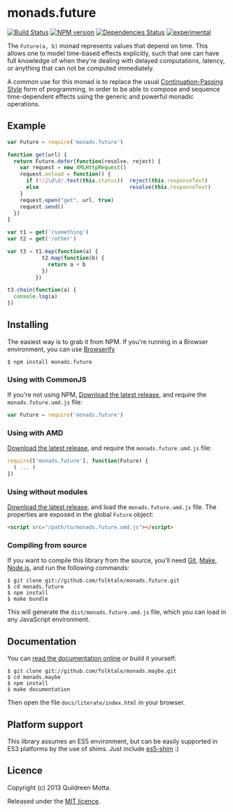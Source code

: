 monads.future
=============

[![Build Status](https://secure.travis-ci.org/folktale/monads.future.png?branch=master)](https://travis-ci.org/folktale/monads.future)
[![NPM version](https://badge.fury.io/js/monads.future.png)](http://badge.fury.io/js/monads.future)
[![Dependencies Status](https://david-dm.org/folktale/monads.future.png)](https://david-dm.org/folktale/monads.future)
[![experimental](http://hughsk.github.io/stability-badges/dist/experimental.svg)](http://github.com/hughsk/stability-badges)


The `Future(a, b)` monad represents values that depend on time. This allows one
to model time-based effects explicitly, such that one can have full knowledge
of when they're dealing with delayed computations, latency, or anything that
can not be computed immediately.

A common use for this monad is to replace the usual
[Continuation-Passing Style][CPS] form of programming, in order to be able to
compose and sequence time-dependent effects using the generic and powerful
monadic operations.


## Example

```js
var Future = require('monads.future')

function get(url) {
  return Future.defer(function(resolve, reject) {
    var request = new XMLHttpRequest()
    request.onload = function() {
      if (!/2\d\d/.test(this.status))  reject(this.responseText)
      else                             resolve(this.responseText)
    }
    request.open("get", url, true)
    request.send()
  })
}

var t1 = get('/something')
var t2 = get('/other')

var t3 = t1.map(function(a) {
           t2.map(function(b) {
             return a + b
           })
         })

t3.chain(function(a) {
  console.log(a)
})
```


## Installing

The easiest way is to grab it from NPM. If you're running in a Browser
environment, you can use [Browserify][]

    $ npm install monads.future


### Using with CommonJS

If you're not using NPM, [Download the latest release][release], and require
the `monads.future.umd.js` file:

```js
var Future = require('monads.future')
```


### Using with AMD

[Download the latest release][release], and require the `monads.future.umd.js`
file:

```js
require(['monads.future'], function(Future) {
  ( ... )
})
```


### Using without modules

[Download the latest release][release], and load the `monads.future.umd.js`
file. The properties are exposed in the global `Future` object:

```html
<script src="/path/to/monads.future.umd.js"></script>
```


### Compiling from source

If you want to compile this library from the source, you'll need [Git][],
[Make][], [Node.js][], and run the following commands:

    $ git clone git://github.com/folktale/monads.future.git
    $ cd monads.future
    $ npm install
    $ make bundle
    
This will generate the `dist/monads.future.umd.js` file, which you can load in
any JavaScript environment.

    
## Documentation

You can [read the documentation online][docs] or build it yourself:

    $ git clone git://github.com/folktale/monads.maybe.git
    $ cd monads.maybe
    $ npm install
    $ make documentation

Then open the file `docs/literate/index.html` in your browser.


## Platform support

This library assumes an ES5 environment, but can be easily supported in ES3
platforms by the use of shims. Just include [es5-shim][] :)


## Licence

Copyright (c) 2013 Quildreen Motta.

Released under the [MIT licence](https://github.com/folktale/monads.future/blob/master/LICENCE).

<!-- links -->
[Fantasy Land]: https://github.com/fantasyland/fantasy-land
[Browserify]: http://browserify.org/
[release]: https://github.com/folktale/monads.future/releases/download/v0.0.0/monads.future-0.0.0.tar.gz
[Git]: http://git-scm.com/
[Make]: http://www.gnu.org/software/make/
[Node.js]: http://nodejs.org/
[es5-shim]: https://github.com/kriskowal/es5-shim
[docs]: http://folktale.github.io/monads.future
[CPS]: http://matt.might.net/articles/by-example-continuation-passing-style/
